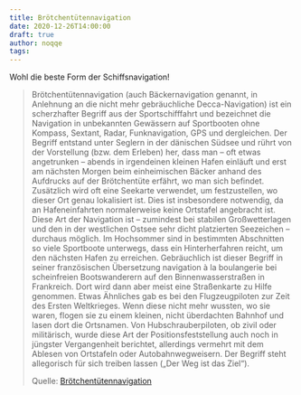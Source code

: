 ```yaml
---
title: Brötchentütennavigation
date: 2020-12-26T14:00:00
draft: true
author: noqqe
tags:
---
```


Wohl die beste Form der Schiffsnavigation!

> Brötchentütennavigation (auch Bäckernavigation genannt, in Anlehnung an die
> nicht mehr gebräuchliche Decca-Navigation) ist ein scherzhafter Begriff aus
> der Sportschifffahrt und bezeichnet die Navigation in unbekannten Gewässern
> auf Sportbooten ohne Kompass, Sextant, Radar, Funknavigation, GPS und
> dergleichen. Der Begriff entstand unter Seglern in der dänischen Südsee und
> rührt von der Vorstellung (bzw. dem Erleben) her, dass man – oft etwas
> angetrunken – abends in irgendeinen kleinen Hafen einläuft und erst am
> nächsten Morgen beim einheimischen Bäcker anhand des Aufdrucks auf der
> Brötchentüte erfährt, wo man sich befindet. Zusätzlich wird oft eine Seekarte
> verwendet, um festzustellen, wo dieser Ort genau lokalisiert ist. Dies ist
> insbesondere notwendig, da an Hafeneinfahrten normalerweise keine Ortstafel
> angebracht ist. Diese Art der Navigation ist – zumindest bei stabilen
> Großwetterlagen und den in der westlichen Ostsee sehr dicht platzierten
> Seezeichen – durchaus möglich. Im Hochsommer sind in bestimmten Abschnitten so
> viele Sportboote unterwegs, dass ein Hinterherfahren reicht, um den nächsten
> Hafen zu erreichen. Gebräuchlich ist dieser Begriff in seiner französischen
> Übersetzung navigation à la boulangerie bei scheinfreien Bootswanderern auf
> den Binnenwasserstraßen in Frankreich. Dort wird dann aber meist eine
> Straßenkarte zu Hilfe genommen. Etwas Ähnliches gab es bei den Flugzeugpiloten
> zur Zeit des Ersten Weltkrieges. Wenn diese nicht mehr wussten, wo sie waren,
> flogen sie zu einem kleinen, nicht überdachten Bahnhof und lasen dort die
> Ortsnamen. Von Hubschrauberpiloten, ob zivil oder militärisch, wurde diese Art
> der Positionsfeststellung auch noch in jüngster Vergangenheit berichtet,
> allerdings vermehrt mit dem Ablesen von Ortstafeln oder Autobahnwegweisern.
> Der Begriff steht allegorisch für sich treiben lassen („Der Weg ist das
> Ziel“).
>
> Quelle: [Brötchentütennavigation](https://de.wikipedia.org/wiki/Br%C3%B6tchent%C3%BCtennavigation)
